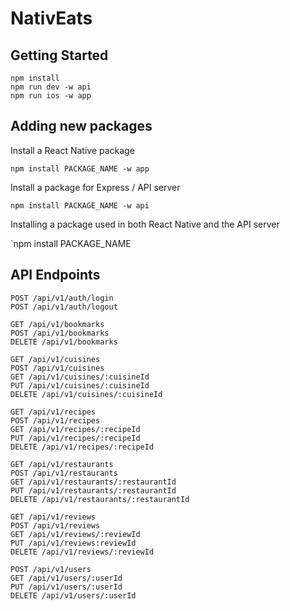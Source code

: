 # NativEats
## Getting Started
```
npm install
npm run dev -w api
npm run ios -w app
```

## Adding new packages
Install a React Native package

`npm install PACKAGE_NAME -w app`

Install a package for Express / API server

`npm install PACKAGE_NAME -w api`

Installing a package used in both React Native and the API server

`npm install PACKAGE_NAME

## API Endpoints
```
POST /api/v1/auth/login
POST /api/v1/auth/logout

GET /api/v1/bookmarks
POST /api/v1/bookmarks
DELETE /api/v1/bookmarks

GET /api/v1/cuisines
POST /api/v1/cuisines
GET /api/v1/cuisines/:cuisineId
PUT /api/v1/cuisines/:cuisineId
DELETE /api/v1/cuisines/:cuisineId

GET /api/v1/recipes
POST /api/v1/recipes
GET /api/v1/recipes/:recipeId
PUT /api/v1/recipes/:recipeId
DELETE /api/v1/recipes/:recipeId

GET /api/v1/restaurants
POST /api/v1/restaurants
GET /api/v1/restaurants/:restaurantId
PUT /api/v1/restaurants/:restaurantId
DELETE /api/v1/restaurants/:restaurantId

GET /api/v1/reviews
POST /api/v1/reviews
GET /api/v1/reviews/:reviewId
PUT /api/v1/reviews:reviewId
DELETE /api/v1/reviews/:reviewId

POST /api/v1/users
GET /api/v1/users/:userId
PUT /api/v1/users/:userId
DELETE /api/v1/users/:userId
```
